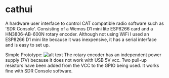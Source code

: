 # cathui
A hardware user interface to control CAT compatible radio software such as 'SDR Console'. Consisting of a Wemos D1 mini lite ESP8266 card and a HN3806-AB-600N rotary encoder. Although not using WiFi I used an ESP8266 D1 mini lite because it was inexpensive, it has a serial interface and is easy to set up.

Simple Prototype:
![alt text](https://github.com/Potatof/cathui/blob/master/docs/proto.jpg)
The rotary encoder has an independent power supply (7V) because it does not work with USB 5V vcc.
Two pull-up resistors have been added from the VCC to the GPIO being used.
It works fine with SDR Console software.

